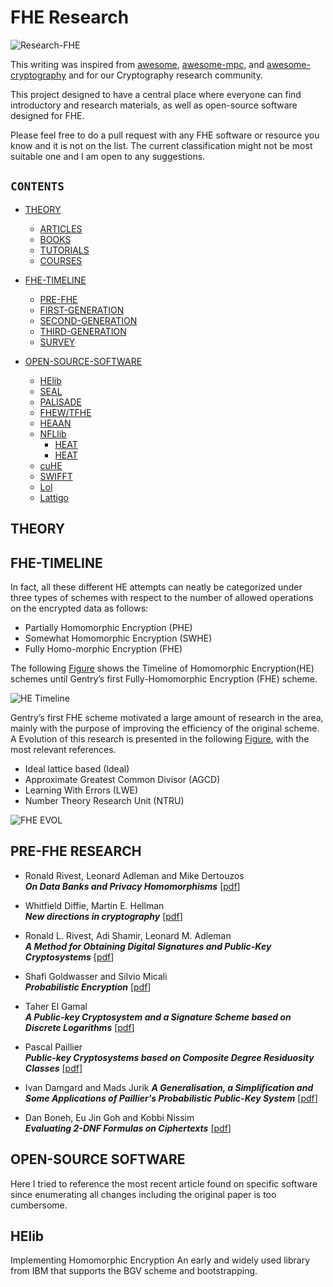 # FHE Research

![Research-FHE](https://github.com/arupmondal-cs/Research-FHE/blob/master/Figure/Research-FHE.png)

This writing was inspired from [awesome](https://github.com/sindresorhus/awesome), [awesome-mpc](https://github.com/arupmondal-cs/awesome-mpc), and [awesome-cryptography](https://github.com/arupmondal-cs/awesome-cryptography) and for our Cryptography research community.

This project designed to have a central place where everyone can find introductory and research materials, as well as open-source software designed for FHE. 

Please feel free to do a pull request with any FHE software or resource you know and it is not on the list. The current classification might not be most suitable one and I am open to any suggestions.

## **```CONTENTS```**

  * [THEORY](#THEORY)
    * [ARTICLES](#ARTICLES)
    * [BOOKS](#BOOKS)
    * [TUTORIALS](#TUTORIALS)
    * [COURSES](COURSES)
    
  * [FHE-TIMELINE](#FHE-TIMELINE)
    * [PRE-FHE](#PRE-FHE-RESEARCH)
    * [FIRST-GENERATION](#FIRST-GENERATION)
    * [SECOND-GENERATION](#SECOND-GENERATION)
    * [THIRD-GENERATION](#THIRD-GENERATION)
    * [SURVEY](#SURVEY)
   
  * [OPEN-SOURCE-SOFTWARE](#OPEN-SOURCE-SOFTWARE)
    * [HElib](#HElib)
    * [SEAL](#SEAL)
    * [PALISADE](#PALISADE)
    * [FHEW/TFHE](#FHEW/TFHE)
    * [HEAAN](#HEAAN)
    * [NFLlib](#NFLlib)
      * [HEAT](#HEAT1)
      * [HEAT](#HEAT2)
    * [cuHE](#cuHE)
    * [SWIFFT](#SWIFFT)
    * [Lol](#Lol)
    * [Lattigo](#Lattigo)


 

## THEORY


## FHE-TIMELINE

In fact, all these different HE attempts can neatly be categorized under three types of schemes with respect to the number of allowed operations on the encrypted data as follows:

 * Partially Homomorphic Encryption (PHE)
 * Somewhat Homomorphic Encryption (SWHE)
 * Fully Homo-morphic Encryption (FHE)

The following [Figure](https://github.com/arupmondal-cs/Research-FHE/blob/master/Figure/HE-TIMELINE.png) shows the Timeline of Homomorphic Encryption(HE) schemes until Gentry’s first Fully-Homomorphic Encryption (FHE) scheme.


![HE Timeline](https://github.com/arupmondal-cs/Research-FHE/blob/master/Figure/HE-TIMELINE.png)

Gentry’s first FHE scheme motivated a large amount of research in the area, mainly with the purpose of improving the efficiency of the original scheme. A Evolution of this research is presented in the following [Figure](https://github.com/arupmondal-cs/Research-FHE/blob/master/Figure/FHE-EVOLUATION.png), with the most relevant references.

 * Ideal lattice based (Ideal)
 * Approximate Greatest Common Divisor (AGCD)
 * Learning With Errors (LWE)
 * Number Theory Research Unit (NTRU)

![FHE EVOL](https://github.com/arupmondal-cs/Research-FHE/blob/master/Figure/FHE-EVOLUATION.png)


## PRE-FHE RESEARCH

 * Ronald Rivest, Leonard Adleman and Mike Dertouzos  
   **_On Data Banks and Privacy Homomorphisms_** [[pdf](http://people.csail.mit.edu/rivest/RivestAdlemanDertouzos-OnDataBanksAndPrivacyHomomorphisms.pdf)]
   
 * Whitfield Diffie, Martin E. Hellman  
    **_New directions in cryptography_** [[pdf](https://ee.stanford.edu/~hellman/publications/24.pdf)]
 
 * Ronald L. Rivest, Adi Shamir, Leonard M. Adleman  
    **_A Method for Obtaining Digital Signatures and Public-Key Cryptosystems_** [[pdf](https://people.csail.mit.edu/rivest/Rsapaper.pdf)]
    
 * Shafi Goldwasser and Silvio Micali  
   **_Probabilistic Encryption_** [[pdf](http://groups.csail.mit.edu/cis/pubs/shafi/1984-jcss.pdf)]
 
 * Taher El Gamal  
   **_A Public-key Cryptosystem and a Signature Scheme based on Discrete Logarithms_** [[pdf](https://link.springer.com/chapter/10.1007/3-540-39568-7_2)]
   
 * Pascal Paillier  
   **_Public-key Cryptosystems based on Composite Degree Residuosity Classes_** [[pdf](https://link.springer.com/chapter/10.1007/3-540-48910-X_16)]
   
 * Ivan Damgard and Mads Jurik
   **_A Generalisation, a Simplification and Some Applications of Paillier's Probabilistic Public-Key System_** [[pdf](http://www.brics.dk/RS/00/45/)]
   
 * Dan Boneh, Eu Jin Goh and Kobbi Nissim  
   **_Evaluating 2-DNF Formulas on Ciphertexts_** [[pdf](http://crypto.stanford.edu/~dabo/abstracts/2dnf.html)]
   
   
 
 
 ## OPEN-SOURCE SOFTWARE
 
 Here I tried to reference the most recent article found on specific software since enumerating all changes including the original paper is too cumbersome.
 
 ## HElib
 
 Implementing Homomorphic Encryption
 An early and widely used library from IBM that supports the BGV scheme and bootstrapping.
   

